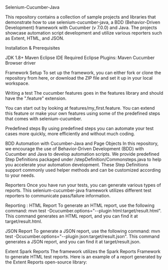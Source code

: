 Selenium-Cucumber-Java

This repository contains a collection of sample projects and libraries that demonstrate how to use selenium-cucumber-java, a BDD (Behavior-Driven Development) framework with Cucumber (v 7.0.0) and Java. The projects showcase automation script development and utilize various reporters such as Extent, HTML, and JSON. 

Installation & Prerequisites

JDK 1.8+ 
Maven 
Eclipse IDE
Required Eclipse Plugins:
Maven
Cucumber
Browser driver

Framework Setup
To set up the framework, you can either fork or clone the repository from here, or download the ZIP file and set it up in your local workspace.

Writing a test
The cucumber features goes in the features library and should have the ".feature" extension.

You can start out by looking at features/my_first.feature. You can extend this feature or make your own features using some of the predefined steps that comes with selenium-cucumber.

Predefined steps
By using predefined steps you can automate your test cases more quickly, more efficiently and without much coding.

BDD Automation with Cucumber-Java and Page Objects
In this repository, we encourage the use of Behavior-Driven Development (BDD) with Cucumber and Java to develop automation scripts. We provide predefined Step Definitions packaged under /stepDefinition/Commonsteps.java to help you accelerate your automation development. These Step Definitions support commonly used helper methods and can be customized according to your needs.

Reporters
Once you have run your tests, you can generate various types of reports. This selenium-cucumber-java framework utilizes different test reporters to communicate pass/failure information.

Reporting :
HTML Report
To generate an HTML report, use the following command: mvn test -Dcucumber.options="--plugin html:target/result.html". This command generates an HTML report, and you can find it at target/result.html.

JSON Report
To generate a JSON report, use the following command: mvn test -Dcucumber.options="--plugin json:target/result.json". This command generates a JSON report, and you can find it at target/result.json.

Extent Spark Reports
The framework utilizes the Spark Reports Framework to generate HTML test reports. Here is an example of a report generated by the Extent Reports open-source library:
